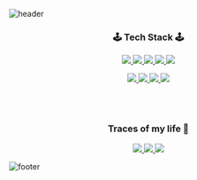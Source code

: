 
![header](https://capsule-render.vercel.app/api?text=Hyemin%20Park&animation=twinkling&fontColor=fff&type=waving&height=160&fontAlignY=30&fontSize=40)

<p>
  <h3  align="center">🕹 Tech Stack 🕹</h3>
</p>

<p align="center">
    <!-- React -->
  <a href="https://2ham-s.tistory.com/">
    <img src="https://img.shields.io/badge/React-37BEFF?style=flat-square&logo=React&logoColor=white&Color=white"/>
    </a>
  <!-- java -->
  <a href="https://2ham-s.tistory.com/">
    <img src="https://img.shields.io/badge/Java-3955A3?style=flat-square&logo=java&logoColor=white"/>
    </a>
  <!-- javaScript -->
  <a href="https://2ham-s.tistory.com/">
    <img src="https://img.shields.io/badge/JavaScript-FF9900?style=flat-square&logo=javaScript&logoColor=white"/>
    </a>
    <!-- Jquery -->
  <a href="https://2ham-s.tistory.com/">
  <img src="https://img.shields.io/badge/Jquery-0769AD?style=flat-square&logo=Jquery&logoColor=white&Color=white"/>
    </a>
  <!-- css3 -->
  <a href="https://2ham-s.tistory.com/">
    <img src="https://img.shields.io/badge/CSS3-4285F4?style=flat-square&logo=CSS3&logoColor=white"/>
    </a>         
</p>

<p align="center">
<!-- SpringBoot -->
    <a href="https://2ham-s.tistory.com/">
      <img src="https://img.shields.io/badge/SpringBoot-6DB33F?style=flat-square&logo=Spring&logoColor=white"/>
      </a>
      <!-- MySQL -->
    <a href="https://2ham-s.tistory.com/">
      <img src="https://img.shields.io/badge/MySQL-005FF9?style=flat-square&logo=MySQL&logoColor=white"/>
      </a>
      <!-- Oracle -->
    <a href="https://2ham-s.tistory.com/">
      <img src="https://img.shields.io/badge/Oracle-F80000?style=flat-square&logo=Oracle&logoColor=white"/>
      </a>
      <!-- Apache -->
      <a href="https://2ham-s.tistory.com/">
      <img src="https://img.shields.io/badge/Apache%20Tomcat-F9AB00?style=flat-square&logo=Apache%20Tomcat&logoColor=black&Text%20Color=white"/>
      </a>
  
<p>
    <br/>
    <br/>
</p>


<h3  align="center"> Traces of my life 🦔</h3>

<p align="center">
  <a href="https://2ham-s.tistory.com/">
    <img src="https://img.shields.io/badge/Tech%20Blog-11B48A?style=flat-square&logo=Vimeo&logoColor=white" />
  </a>

  <a href="http://poklu3.cafe24.com/developer.html">
    <img src="https://img.shields.io/badge/Portfolio-11B48A?style=flat-square&logo=Vimeo&logoColor=white" />
  </a>

  <a href="https://www.instagram.com/poklu265/">
    <img src="https://img.shields.io/badge/Instagram-11B48A?style=flat-square&logo=Vimeo&logoColor=white" />
  </a>
</p>

<p>
  <br\>
</p>


![footer](https://capsule-render.vercel.app/api?section=footer&height=160&&type=waving) 
